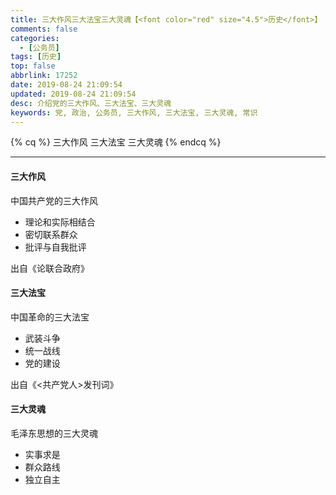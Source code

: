 ```yaml
---
title: 三大作风三大法宝三大灵魂【<font color="red" size="4.5">历史</font>】
comments: false
categories:
  - [公务员]
tags: [历史]
top: false
abbrlink: 17252
date: 2019-08-24 21:09:54
updated: 2019-08-24 21:09:54
desc: 介绍党的三大作风、三大法宝、三大灵魂
keywords: 党, 政治, 公务员, 三大作风, 三大法宝, 三大灵魂, 常识
---
```


{% cq %}
三大作风
三大法宝
三大灵魂
{% endcq %}

<!--more-->
<hr />


#### 三大作风
中国共产党的三大作风

- 理论和实际相结合
- 密切联系群众
- 批评与自我批评

出自《论联合政府》

#### 三大法宝
中国革命的三大法宝

- 武装斗争
- 统一战线
- 党的建设

出自《<共产党人>发刊词》

#### 三大灵魂
毛泽东思想的三大灵魂

- 实事求是
- 群众路线
- 独立自主
